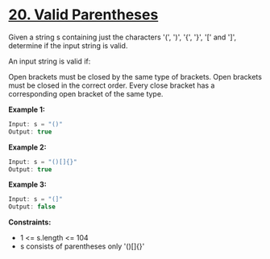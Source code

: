 # [20. Valid Parentheses](https://leetcode.com/problems/valid-parentheses/)

Given a string s containing just the characters '(', ')', '{', '}', '[' and ']', determine if the input string is valid.

An input string is valid if:

Open brackets must be closed by the same type of brackets.
Open brackets must be closed in the correct order.
Every close bracket has a corresponding open bracket of the same type.
 

**Example 1:**

```cpp
Input: s = "()"
Output: true
```

**Example 2:**

```cpp
Input: s = "()[]{}"
Output: true
```
**Example 3:**

```cpp
Input: s = "(]"
Output: false
 ```

**Constraints:**

- 1 <= s.length <= 104
- s consists of parentheses only '()[]{}'

